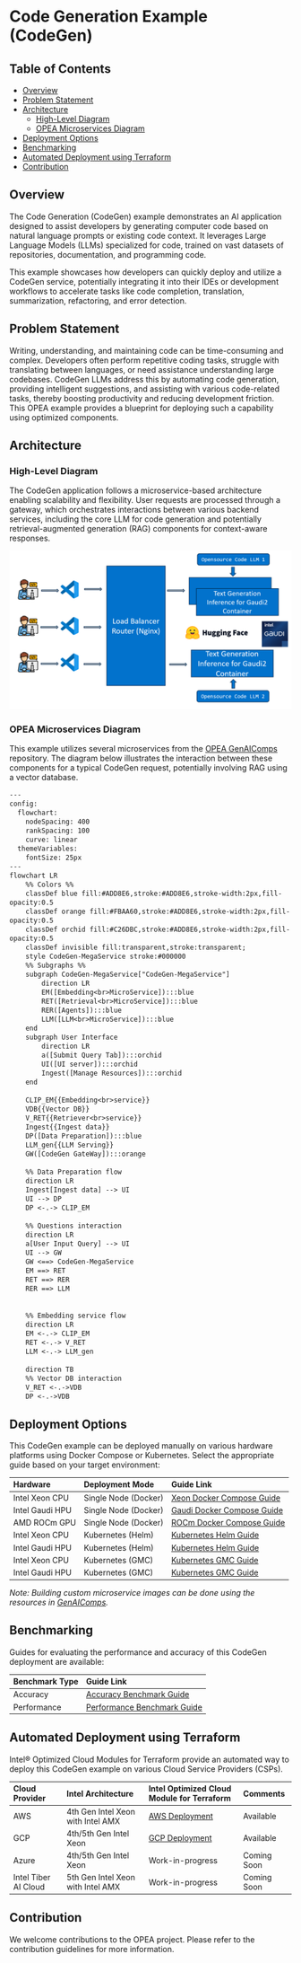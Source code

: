 # Code Generation Example (CodeGen)

## Table of Contents

- [Overview](#overview)
- [Problem Statement](#problem-statement)
- [Architecture](#architecture)
  - [High-Level Diagram](#high-level-diagram)
  - [OPEA Microservices Diagram](#opea-microservices-diagram)
- [Deployment Options](#deployment-options)
- [Benchmarking](#benchmarking)
- [Automated Deployment using Terraform](#automated-deployment-using-terraform)
- [Contribution](#contribution)

## Overview

The Code Generation (CodeGen) example demonstrates an AI application designed to assist developers by generating computer code based on natural language prompts or existing code context. It leverages Large Language Models (LLMs) specialized for code, trained on vast datasets of repositories, documentation, and programming code.

This example showcases how developers can quickly deploy and utilize a CodeGen service, potentially integrating it into their IDEs or development workflows to accelerate tasks like code completion, translation, summarization, refactoring, and error detection.

## Problem Statement

Writing, understanding, and maintaining code can be time-consuming and complex. Developers often perform repetitive coding tasks, struggle with translating between languages, or need assistance understanding large codebases. CodeGen LLMs address this by automating code generation, providing intelligent suggestions, and assisting with various code-related tasks, thereby boosting productivity and reducing development friction. This OPEA example provides a blueprint for deploying such a capability using optimized components.

## Architecture

### High-Level Diagram

The CodeGen application follows a microservice-based architecture enabling scalability and flexibility. User requests are processed through a gateway, which orchestrates interactions between various backend services, including the core LLM for code generation and potentially retrieval-augmented generation (RAG) components for context-aware responses.

![High-level Architecture](./assets/img/codegen_architecture.png)

### OPEA Microservices Diagram

This example utilizes several microservices from the [OPEA GenAIComps](https://github.com/opea-project/GenAIComps) repository. The diagram below illustrates the interaction between these components for a typical CodeGen request, potentially involving RAG using a vector database.

```mermaid
---
config:
  flowchart:
    nodeSpacing: 400
    rankSpacing: 100
    curve: linear
  themeVariables:
    fontSize: 25px
---
flowchart LR
    %% Colors %%
    classDef blue fill:#ADD8E6,stroke:#ADD8E6,stroke-width:2px,fill-opacity:0.5
    classDef orange fill:#FBAA60,stroke:#ADD8E6,stroke-width:2px,fill-opacity:0.5
    classDef orchid fill:#C26DBC,stroke:#ADD8E6,stroke-width:2px,fill-opacity:0.5
    classDef invisible fill:transparent,stroke:transparent;
    style CodeGen-MegaService stroke:#000000
    %% Subgraphs %%
    subgraph CodeGen-MegaService["CodeGen-MegaService"]
        direction LR
        EM([Embedding<br>MicroService]):::blue
        RET([Retrieval<br>MicroService]):::blue
        RER([Agents]):::blue
        LLM([LLM<br>MicroService]):::blue
    end
    subgraph User Interface
        direction LR
        a([Submit Query Tab]):::orchid
        UI([UI server]):::orchid
        Ingest([Manage Resources]):::orchid
    end

    CLIP_EM{{Embedding<br>service}}
    VDB{{Vector DB}}
    V_RET{{Retriever<br>service}}
    Ingest{{Ingest data}}
    DP([Data Preparation]):::blue
    LLM_gen{{LLM Serving}}
    GW([CodeGen GateWay]):::orange

    %% Data Preparation flow
    direction LR
    Ingest[Ingest data] --> UI
    UI --> DP
    DP <-.-> CLIP_EM

    %% Questions interaction
    direction LR
    a[User Input Query] --> UI
    UI --> GW
    GW <==> CodeGen-MegaService
    EM ==> RET
    RET ==> RER
    RER ==> LLM


    %% Embedding service flow
    direction LR
    EM <-.-> CLIP_EM
    RET <-.-> V_RET
    LLM <-.-> LLM_gen

    direction TB
    %% Vector DB interaction
    V_RET <-.->VDB
    DP <-.->VDB
```

## Deployment Options

This CodeGen example can be deployed manually on various hardware platforms using Docker Compose or Kubernetes. Select the appropriate guide based on your target environment:

| Hardware         | Deployment Mode         | Guide Link                                                               |
| :--------------- | :---------------------- |:-------------------------------------------------------------------------|
| Intel Xeon CPU   | Single Node (Docker)    | [Xeon Docker Compose Guide](./docker_compose/intel/cpu/xeon/README.md)   |
| Intel Gaudi HPU  | Single Node (Docker)    | [Gaudi Docker Compose Guide](./docker_compose/intel/hpu/gaudi/README.md) |
| AMD ROCm GPU     | Single Node (Docker)    | [ROCm Docker Compose Guide](./docker_compose/amd/gpu/rocm/README.md)     |
| Intel Xeon CPU   | Kubernetes (Helm)       | [Kubernetes Helm Guide](./kubernetes/helm/README.md)                     |
| Intel Gaudi HPU  | Kubernetes (Helm)       | [Kubernetes Helm Guide](./kubernetes/helm/README.md)               |
| Intel Xeon CPU   | Kubernetes (GMC)        | [Kubernetes GMC Guide](./kubernetes/gmc/README.md)                       |
| Intel Gaudi HPU  | Kubernetes (GMC)        | [Kubernetes GMC Guide](./kubernetes/gmc/README.md)                       |

*Note: Building custom microservice images can be done using the resources in [GenAIComps](https://github.com/opea-project/GenAIComps).*

## Benchmarking

Guides for evaluating the performance and accuracy of this CodeGen deployment are available:

| Benchmark Type | Guide Link                                              |
| :------------- | :------------------------------------------------------ |
| Accuracy       | [Accuracy Benchmark Guide](./benchmark/accuracy/README.md) |
| Performance    | [Performance Benchmark Guide](./benchmark/performance/README.md) |

## Automated Deployment using Terraform

Intel® Optimized Cloud Modules for Terraform provide an automated way to deploy this CodeGen example on various Cloud Service Providers (CSPs).

| Cloud Provider       | Intel Architecture                | Intel Optimized Cloud Module for Terraform                                                                    | Comments           |
| :------------------- | :-------------------------------- | :------------------------------------------------------------------------------------------------------------ | :----------------- |
| AWS                  | 4th Gen Intel Xeon with Intel AMX | [AWS Deployment](https://github.com/intel/terraform-intel-aws-vm/tree/main/examples/gen-ai-xeon-opea-codegen) | Available          |
| GCP                  | 4th/5th Gen Intel Xeon            | [GCP Deployment](https://github.com/intel/terraform-intel-gcp-vm/tree/main/examples/gen-ai-xeon-opea-codegen) | Available          |
| Azure                | 4th/5th Gen Intel Xeon            | Work-in-progress                                                                                              | Coming Soon        |
| Intel Tiber AI Cloud | 5th Gen Intel Xeon with Intel AMX | Work-in-progress                                                                                              | Coming Soon        |

## Contribution

We welcome contributions to the OPEA project. Please refer to the contribution guidelines for more information.
```
